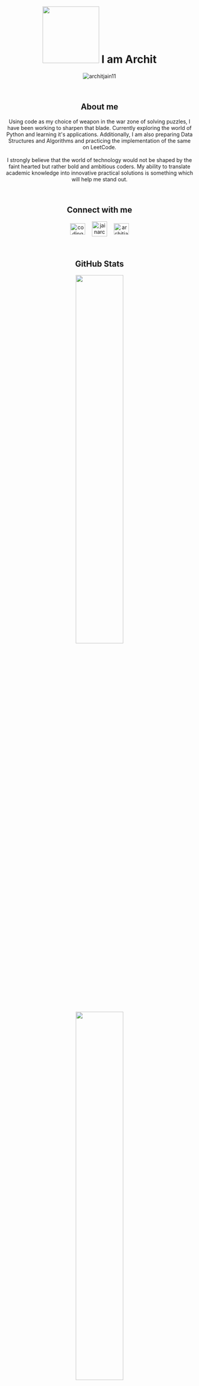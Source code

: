 <!-- HEADING -->

<h1 align="center"><img src="https://user-images.githubusercontent.com/63463358/173118072-834c0298-52b7-4bcc-a7dc-5493088169b1.gif" width="150"> I am Archit</h1>
<!-- <h3 align="center">NSUT COE '24</h3> -->

<!-- PROFILE VISIT COUNT AND PROFILE TROPHY -->
<p align="center"> <img src="https://komarev.com/ghpvc/?username=architjain11&label=Profile%20views&color=0e75b6&style=flat" alt="architjain11" /> </p>
<!-- <p align="center"> <a href="https://github.com/architjain11/github-profile-trophy"><img src="https://github-profile-trophy.vercel.app/?username=architjain11&row=2&column=3&theme=onedark" alt="architjain11" /></a> </p> -->


<!-- ABOUT ME --> <br>
<h2 align="center">About me</h3>
<p align="center">
 Using code as my choice of weapon in the war zone of solving puzzles, I have been working to sharpen that blade. Currently exploring the world of Python and learning it's applications. Additionally, I am also preparing Data Structures and Algorithms and practicing the implementation of the same on LeetCode. 
  <br><br>
 I strongly believe that the world of technology would not be shaped by the faint hearted but rather bold and ambitious coders. My ability to translate academic knowledge into innovative practical solutions is something which will help me stand out.
 </p>

<!--
**architjain11/architjain11** is a ✨ _special_ ✨ repository because its `README.md` (this file) appears on your GitHub profile.

Here are some ideas to get you started:

- 🔭 I’m currently working on ...
- 🌱 I’m currently learning ...
- 👯 I’m looking to collaborate on ...
- 🤔 I’m looking for help with ...
- 💬 Ask me about ...
- 📫 How to reach me: ...
- 😄 Pronouns: ...
- ⚡ Fun fact: ...
-->


<!-- CONNECT WITH ME --> <br>
<h2 align="center">Connect with me</h3>
<p align="center">
<a href="https://twitter.com/codingspirits" target="_blank"><img align="center" src="https://user-images.githubusercontent.com/63463358/173126204-ccd39c5d-abe4-4c74-8e80-77bb3798b035.png" alt="codingspirits" height="30" width="40" /></a>&emsp;
<a href="https://www.linkedin.com/in/jainarchit11/" target="_blank"><img align="center" src="https://user-images.githubusercontent.com/63463358/173126217-5a1a4854-4e66-475c-99e6-e5bd755d95a0.png" alt="jainarchit11" height="40" width="40" /></a>&emsp;
<a href="mailto:architjain@gmail.com" target="_blank"><img align="center" src="https://user-images.githubusercontent.com/63463358/173123301-b4a66aad-f018-4bba-b37b-33c2642add95.png" alt="architjain@gmail.com" height="30" width="40" /></a>
</p>



<!-- GITHUB STATS --> <br>
<h2 align="center">GitHub Stats</h3>

<p align="center">
  <img height="50%" width="auto" src ="https://github-readme-stats.vercel.app/api?username=architjain11&show_icons=true&count_private=true&theme=darcula&hide_border=true&hide=issues,contribs&bg_color=00000000">
  <img height="50%" width="auto" src ="https://github-readme-stats.vercel.app/api/top-langs/?username=architjain11&layout=compact&hide_border=true&theme=darcula&bg_color=00000000&langs_count=6&hide=jupyter%20notebook,tex,css,php">
<!--   <img src ="https://github-readme-streak-stats.herokuapp.com?user=architjain11&theme=darcula&hide_border=true&background=FFFFFF00"> -->
</p>
